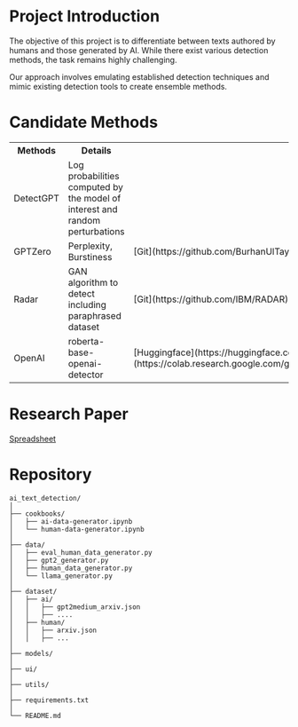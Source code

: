 # Project Introduction

The objective of this project is to differentiate between texts authored by humans and those generated by AI. While there exist various detection methods, the task remains highly challenging.

Our approach involves emulating established detection techniques and mimic existing detection tools to create ensemble methods.


# Candidate Methods
<table>
<tr>
    <th>Methods</th>
    <th>Details</th>
    <th>Reference</th>
</tr>
<tr>
    <td>DetectGPT</td>
    <td>Log probabilities computed by the model of interest and random perturbations</td>
    <td></td>
</tr>
<tr>
    <td>GPTZero</td>
    <td>Perplexity, Burstiness</td>
    <td>[Git](https://github.com/BurhanUlTayyab/GPTZero)</td>
</tr>
<tr>
    <td>Radar</td>
    <td>GAN algorithm to detect including paraphrased dataset</td>
    <td>[Git](https://github.com/IBM/RADAR)</td>
</tr>
<tr>
    <td>OpenAI</td>
    <td>roberta-base-openai-detector</td>
    <td>[Huggingface](https://huggingface.co/openai-community/roberta-large-openai-detector) [Fine-tuning](https://colab.research.google.com/github/DhavalTaunk08/NLP_scripts/blob/master/sentiment_analysis_using_roberta.ipynb#scrollTo=8eKt004BKjyT)</td>
</tr>
</table>

# Research Paper
[Spreadsheet](https://docs.google.com/spreadsheets/d/1lFU7ljZu4m8LMPaVuqk2uVccyoFEpshIeAnX6SuXI_Y/edit#gid=0)


# Repository
```
ai_text_detection/
│
├── cookbooks/
│   ├── ai-data-generator.ipynb
│   └── human-data-generator.ipynb
│
├── data/
│   ├── eval_human_data_generator.py
│   ├── gpt2_generator.py
│   ├── human_data_generator.py
│   └── llama_generator.py
│
├── dataset/
│   ├── ai/
│   │   ├── gpt2medium_arxiv.json
│   │   ├── ....
│   ├── human/
│   │   ├── arxiv.json
│   │   ├── ...
│
├── models/
│
├── ui/
│
├── utils/
│
├── requirements.txt
│
└── README.md
```